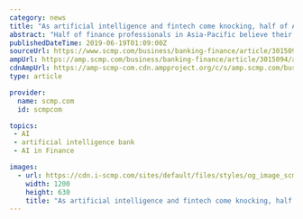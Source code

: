 ```yaml
---
category: news
title: "As artificial intelligence and fintech come knocking, half of Asia-Pacific finance professionals fear for their jobs"
abstract: "Half of finance professionals in Asia-Pacific believe their jobs will either disappear or change substantially over the next decade, with some of their work taken over by artificial intelligence ... city’s de facto central bank, has granted eight virtual ..."
publishedDateTime: 2019-06-19T01:09:00Z
sourceUrl: https://www.scmp.com/business/banking-finance/article/3015094/artificial-intelligence-and-fintech-come-knocking-half
ampUrl: https://amp.scmp.com/business/banking-finance/article/3015094/artificial-intelligence-and-fintech-come-knocking-half
cdnAmpUrl: https://amp-scmp-com.cdn.ampproject.org/c/s/amp.scmp.com/business/banking-finance/article/3015094/artificial-intelligence-and-fintech-come-knocking-half
type: article

provider:
  name: scmp.com
  id: scmpcom

topics:
 - AI
 - artificial intelligence bank
 - AI in Finance

images:
  - url: https://cdn.i-scmp.com/sites/default/files/styles/og_image_scmp_generic/public/d8/images/methode/2019/06/18/b605a3e2-91dc-11e9-a6c8-8445313d8ede_image_hires_233809.jpg?itok=ZOx7mRo5&amp;v=1560872300
    width: 1200
    height: 630
    title: "As artificial intelligence and fintech come knocking, half of Asia-Pacific finance professionals fear for their jobs"
---
```

